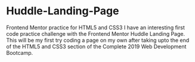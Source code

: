# Huddle-Landing-Page
Frontend Mentor practice for HTML5 and CSS3
I have an interesting first code practice challenge with the Frontend Mentor Huddle Landing Page. This will be my first try coding a page on my own after taking upto the end of the HTML5 and CSS3 section of the Complete 2019 Web Development Bootcamp.
